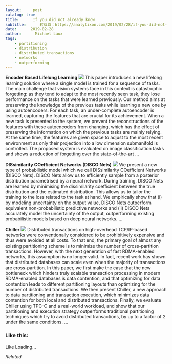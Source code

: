 ```yaml
---
layout:     post
catalog: true
title:      If you did not already know
subtitle:      转载自：https://analytixon.com/2019/02/28/if-you-did-not-already-know-654/
date:      2019-02-28
author:      Michael Laux
tags:
    - partitioning
    - distribution
    - distributed transactions
    - networks
    - outperforming
---
```


**Encoder Based Lifelong Learning** ![](https://analytixon.files.wordpress.com/2015/01/google.png?w=529)
This paper introduces a new lifelong learning solution where a single model is trained for a sequence of tasks. The main challenge that vision systems face in this context is catastrophic forgetting: as they tend to adapt to the most recently seen task, they lose performance on the tasks that were learned previously. Our method aims at preserving the knowledge of the previous tasks while learning a new one by using autoencoders. For each task, an under-complete autoencoder is learned, capturing the features that are crucial for its achievement. When a new task is presented to the system, we prevent the reconstructions of the features with these autoencoders from changing, which has the effect of preserving the information on which the previous tasks are mainly relying. At the same time, the features are given space to adjust to the most recent environment as only their projection into a low dimension submanifold is controlled. The proposed system is evaluated on image classification tasks and shows a reduction of forgetting over the state-of-the-art … 

**DISsimilarity COefficient Networks (DISCO Nets)** ![](https://analytixon.files.wordpress.com/2015/01/google.png?w=529)
We present a new type of probabilistic model which we call DISsimilarity COefficient Networks (DISCO Nets). DISCO Nets allow us to efficiently sample from a posterior distribution parametrised by a neural network. During training, DISCO Nets are learned by minimising the dissimilarity coefficient between the true distribution and the estimated distribution. This allows us to tailor the training to the loss related to the task at hand. We empirically show that (i) by modeling uncertainty on the output value, DISCO Nets outperform equivalent non-probabilistic predictive networks and (ii) DISCO Nets accurately model the uncertainty of the output, outperforming existing probabilistic models based on deep neural networks. … 

**Chiller** ![](https://analytixon.files.wordpress.com/2015/01/google.png?w=529)
Distributed transactions on high-overhead TCP/IP-based networks were conventionally considered to be prohibitively expensive and thus were avoided at all costs. To that end, the primary goal of almost any existing partitioning scheme is to minimize the number of cross-partition transactions. However, with the next generation of fast RDMA-enabled networks, this assumption is no longer valid. In fact, recent work has shown that distributed databases can scale even when the majority of transactions are cross-partition. In this paper, we first make the case that the new bottleneck which hinders truly scalable transaction processing in modern RDMA-enabled databases is data contention, and that optimizing for data contention leads to different partitioning layouts than optimizing for the number of distributed transactions. We then present Chiller, a new approach to data partitioning and transaction execution, which minimizes data contention for both local and distributed transactions. Finally, we evaluate Chiller using TPC-C and a real-world workload, and show that our partitioning and execution strategy outperforms traditional partitioning techniques which try to avoid distributed transactions, by up to a factor of 2 under the same conditions. … 





### Like this:

Like Loading...


*Related*

